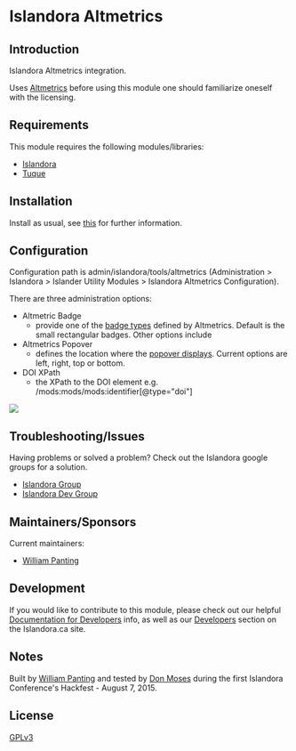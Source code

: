 # Islandora Altmetrics

## Introduction

Islandora Altmetrics integration.

Uses [Altmetrics](http://api.altmetric.com/) before using this module one should familiarize oneself with the licensing.

## Requirements

This module requires the following modules/libraries:

* [Islandora](https://github.com/islandora/islandora)
* [Tuque](https://github.com/islandora/tuque)

## Installation

Install as usual, see [this](https://drupal.org/documentation/install/modules-themes/modules-7) for further information.

## Configuration

Configuration path is admin/islandora/tools/altmetrics (Administration > Islandora > Islander Utility Modules > Islandora Altmetrics Configuration).

There are three administration options:

* Altmetric Badge
     * provide one of the [badge types](http://api.altmetric.com/embeds.html#badge-types) defined by Altmetrics. Default is the small rectangular badges. Other options include 
* Altmetrics Popover
     * defines the location where the [popover displays](http://api.altmetric.com/embeds.html#popovers). Current options are left, right, top or bottom.
* DOI XPath
     * the XPath to the DOI element e.g. /mods:mods/mods:identifier[@type="doi"] 

![](https://raw.githubusercontent.com/wiki/dmoses/islandora_altmetrics/islandora_altmetrics_config.png)

## Troubleshooting/Issues

Having problems or solved a problem? Check out the Islandora google groups for a solution.

* [Islandora Group](https://groups.google.com/forum/?hl=en&fromgroups#!forum/islandora)
* [Islandora Dev Group](https://groups.google.com/forum/?hl=en&fromgroups#!forum/islandora-dev)


## Maintainers/Sponsors

Current maintainers:

* [William Panting](https://github.com/willtp87)

## Development

If you would like to contribute to this module, please check out our helpful [Documentation for Developers](https://github.com/Islandora/islandora/wiki#wiki-documentation-for-developers) info, as well as our [Developers](http://islandora.ca/developers) section on the Islandora.ca site.

## Notes

Built by [William Panting](https://github.com/willtp87) and tested by [Don Moses](https://github.com/dmoses) during the first Islandora Conference's Hackfest - August 7, 2015.

## License

[GPLv3](http://www.gnu.org/licenses/gpl-3.0.txt)
